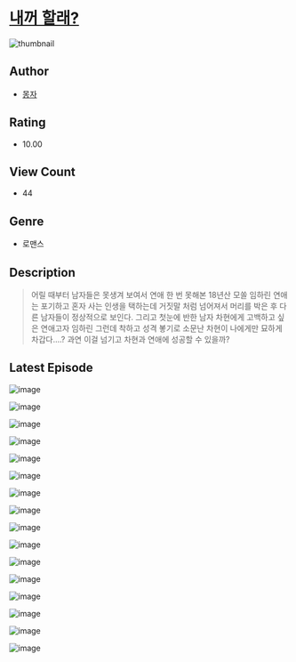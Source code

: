 # [내꺼 할래?](https://comic.naver.com/bestChallenge/list?titleId=811239)
![thumbnail](https://image-comic.pstatic.net/user_contents_data/challenge_comic/2023/05/25/upload_7077184044679835959_480x623.jpeg)

## Author
- [몽자](https://comic.naver.com/artistTitle?id=367251)

## Rating
- 10.00

## View Count
- 44

## Genre
- 로맨스

## Description
> 어릴 때부터 남자들은 못생겨 보여서 연애 한 번 못해본 18년산 모쏠 임하린 연애는 포기하고 혼자 사는 인생을 택하는데 거짓말 처럼 넘어져서 머리를 박은 후 다른 남자들이 정상적으로 보인다. 그리고 첫눈에 반한 남자 차현에게 고백하고 싶은 연애고자 임하린 그런데 착하고 성격 봏기로 소문난 차현이 나에게만 묘하게 차갑다....? 과연 이걸 넘기고 차현과 연애에 성공할 수 있을까?


## Latest Episode
![image](https://image-comic.pstatic.net/user_contents_data/challenge_comic/2023/05/25/367251/upload_3558747749839220786.jpeg)

![image](https://image-comic.pstatic.net/user_contents_data/challenge_comic/2023/05/25/367251/upload_3690478013250823524.jpeg)

![image](https://image-comic.pstatic.net/user_contents_data/challenge_comic/2023/05/25/367251/upload_3846696629586441318.jpeg)

![image](https://image-comic.pstatic.net/user_contents_data/challenge_comic/2023/05/25/367251/upload_3618135851843271010.jpeg)

![image](https://image-comic.pstatic.net/user_contents_data/challenge_comic/2023/05/25/367251/upload_3906982864971968870.jpeg)

![image](https://image-comic.pstatic.net/user_contents_data/challenge_comic/2023/05/25/367251/upload_7293352423646639417.jpeg)

![image](https://image-comic.pstatic.net/user_contents_data/challenge_comic/2023/05/25/367251/upload_3690471429085684834.jpeg)

![image](https://image-comic.pstatic.net/user_contents_data/challenge_comic/2023/05/25/367251/upload_3473795259554752098.jpeg)

![image](https://image-comic.pstatic.net/user_contents_data/challenge_comic/2023/05/25/367251/upload_3919649226092799075.jpeg)

![image](https://image-comic.pstatic.net/user_contents_data/challenge_comic/2023/05/25/367251/upload_7293641385607182693.jpeg)

![image](https://image-comic.pstatic.net/user_contents_data/challenge_comic/2023/05/25/367251/upload_7306583745517073761.jpeg)

![image](https://image-comic.pstatic.net/user_contents_data/challenge_comic/2023/05/25/367251/upload_7291953639502985526.jpeg)

![image](https://image-comic.pstatic.net/user_contents_data/challenge_comic/2023/05/25/367251/upload_7003206702604825651.jpeg)

![image](https://image-comic.pstatic.net/user_contents_data/challenge_comic/2023/05/25/367251/upload_3763098777010190133.jpeg)

![image](https://image-comic.pstatic.net/user_contents_data/challenge_comic/2023/05/25/367251/upload_7017280258217096036.jpeg)

![image](https://image-comic.pstatic.net/user_contents_data/challenge_comic/2023/05/25/367251/upload_3688507903112198201.jpeg)
